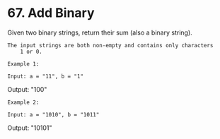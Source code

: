 # 67. Add Binary

Given two binary strings, return their sum (also a binary string).

    The input strings are both non-empty and contains only characters
        1 or 0.

    Example 1:

    Input: a = "11", b = "1"
Output: "100"

    Example 2:

    Input: a = "1010", b = "1011"
Output: "10101"